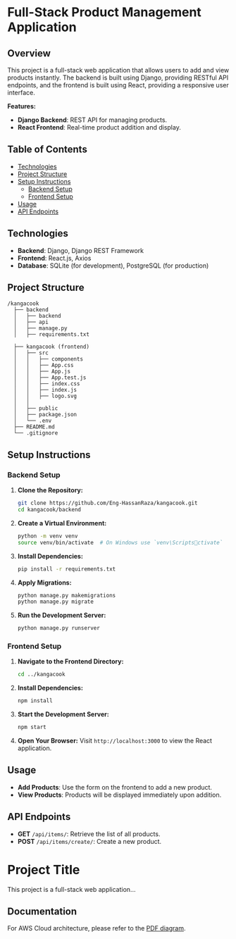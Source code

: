 
# Full-Stack Product Management Application

## Overview

This project is a full-stack web application that allows users to add and view products instantly. The backend is built using Django, providing RESTful API endpoints, and the frontend is built using React, providing a responsive user interface.

**Features:**
- **Django Backend**: REST API for managing products.
- **React Frontend**: Real-time product addition and display.

## Table of Contents

- [Technologies](#technologies)
- [Project Structure](#project-structure)
- [Setup Instructions](#setup-instructions)
  - [Backend Setup](#backend-setup)
  - [Frontend Setup](#frontend-setup)
- [Usage](#usage)
- [API Endpoints](#api-endpoints)


## Technologies

- **Backend**: Django, Django REST Framework
- **Frontend**: React.js, Axios
- **Database**: SQLite (for development), PostgreSQL (for production)

## Project Structure

```
/kangacook
  ├── backend
  │   ├── backend
  │   ├── api
  │   ├── manage.py
  │   ├── requirements.txt

  ├── kangacook (frontend)
  │   ├── src
  │   │   ├── components
  │   │   ├── App.css
  │   │   ├── App.js
  │   │   ├── App.test.js
  │   │   ├── index.css
  │   │   ├── index.js
  │   │   ├── logo.svg
  │   │
  │   ├── public
  │   ├── package.json
  │   └── .env
  ├── README.md
  └── .gitignore
```

## Setup Instructions

### Backend Setup

1. **Clone the Repository:**
   ```bash
   git clone https://github.com/Eng-HassanRaza/kangacook.git
   cd kangacook/backend
   ```

2. **Create a Virtual Environment:**
   ```bash
   python -m venv venv
   source venv/bin/activate  # On Windows use `venv\Scriptsctivate`
   ```

3. **Install Dependencies:**
   ```bash
   pip install -r requirements.txt
   ```


5. **Apply Migrations:**
   ```bash
   python manage.py makemigrations
   python manage.py migrate
   ```

6. **Run the Development Server:**
   ```bash
   python manage.py runserver
   ```

### Frontend Setup

1. **Navigate to the Frontend Directory:**
   ```bash
   cd ../kangacook
   ```

2. **Install Dependencies:**
   ```bash
   npm install
   ```

4. **Start the Development Server:**
   ```bash
   npm start
   ```

5. **Open Your Browser:**
   Visit `http://localhost:3000` to view the React application.

## Usage

- **Add Products**: Use the form on the frontend to add a new product.
- **View Products**: Products will be displayed immediately upon addition.

## API Endpoints

- **GET** `/api/items/`: Retrieve the list of all products.
- **POST** `/api/items/create/`: Create a new product.

# Project Title

This project is a full-stack web application...

## Documentation

For AWS Cloud architecture, please refer to the [PDF diagram](docs/documentation.pdf).
